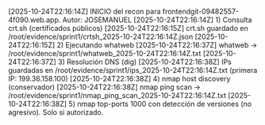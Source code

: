[2025-10-24T22:16:14Z] INICIO del recon para frontendgit-09482557-4f090.web.app. Autor: JOSEMANUEL
[2025-10-24T22:16:14Z] 1) Consulta crt.sh (certificados públicos)
[2025-10-24T22:16:15Z] crt.sh guardado en /root/evidence/sprint1/crtsh_2025-10-24T22:16:14Z.json
[2025-10-24T22:16:15Z] 2) Ejecutando whatweb
[2025-10-24T22:16:37Z] whatweb -> /root/evidence/sprint1/whatweb_2025-10-24T22:16:14Z.txt
[2025-10-24T22:16:37Z] 3) Resolución DNS (dig)
[2025-10-24T22:16:38Z] IPs guardadas en /root/evidence/sprint1/ips_2025-10-24T22:16:14Z.txt (primera IP: 199.36.158.100)
[2025-10-24T22:16:38Z] 4) nmap host discovery (conservador)
[2025-10-24T22:16:38Z] nmap ping scan -> /root/evidence/sprint1/nmap_ping_scan_2025-10-24T22:16:14Z.txt
[2025-10-24T22:16:38Z] 5) nmap top-ports 1000 con detección de versiones (no agresivo). Solo si autorizado.
